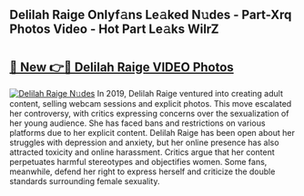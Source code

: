 ## Delilah Raige Onlyf𝚊ns Le𝚊ked N𝚞des - Part-Xrq Photos Video - Hot Part Le𝚊ks WilrZ

# <h2><a href="http://ab85670.deff.icu/?id=Delilah+Raige">🔗 New 👉🔴 Delilah Raige VIDEO Photos</a></h2>

[![Delilah Raige N𝚞des](https://i.imgur.com/rIISA9y.gif)](http://ab85670.deff.icu/?id=Delilah+Raige)
In 2019, Delilah Raige ventured into creating adult content, selling webcam sessions and explicit photos. This move escalated her controversy, with critics expressing concerns over the sexualization of her young audience. She has faced bans and restrictions on various platforms due to her explicit content. Delilah Raige has been open about her struggles with depression and anxiety, but her online presence has also attracted toxicity and online harassment. Critics argue that her content perpetuates harmful stereotypes and objectifies women. Some fans, meanwhile, defend her right to express herself and criticize the double standards surrounding female sexuality.
